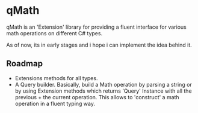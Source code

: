 # qMath
 
qMath is an 'Extension' library for providing a fluent interface for various math operations on different C# types.

As of now, its in early stages and i hope i can implement the idea behind it.

## Roadmap

* Extensions methods for all types.
* A Query builder. Basically, build a Math operation by parsing a string or by using Extension methods which returns 'Query' Instance with all the previous + the current operation. This allows to 'construct' a math operation in a fluent typing way.

